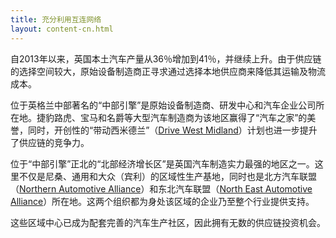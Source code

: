 ```yaml
---
title: 充分利用互连网络
layout: content-cn.html
---
```


自2013年以来，英国本土汽车产量从36％增加到41％，并继续上升。由于供应链的选择空间较大，原始设备制造商正寻求通过选择本地供应商来降低其运输及物流成本。

位于英格兰中部著名的“中部引擎”是原始设备制造商、研发中心和汽车企业公司所在地。捷豹路虎、宝马和名爵等大型汽车制造商为该地区赢得了“汽车之家”的美誉，同时，开创性的“带动西米德兰”（[Drive West Midland](http://www.drivewestmidlands.co.uk/)）计划也进一步提升了供应链的竞争力。

位于“中部引擎”正北的“北部经济增长区”是英国汽车制造实力最强的地区之一。这里不仅是尼桑、通用和大众（宾利）的区域性生产基地，同时也是北方汽车联盟（[Northern Automotive Alliance](http://northernautoalliance.com/)）和东北汽车联盟（[North East Automotive Alliance](https://www.northeastautomotivealliance.com/)）所在地。这两个组织都为身处该区域的企业乃至整个行业提供支持。

这些区域中心已成为配套完善的汽车生产社区，因此拥有无数的供应链投资机会。